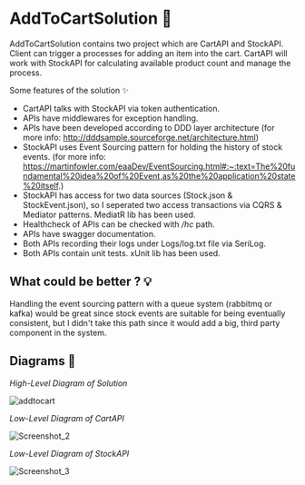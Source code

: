 # AddToCartSolution 🎉

AddToCartSolution contains two project which are CartAPI and StockAPI. Client can trigger a processes for adding an item into the cart.
CartAPI will work with StockAPI for calculating available product count and manage the process.

Some features of the solution ✨

* CartAPI talks with StockAPI via token authentication.
* APIs have middlewares for exception handling.
* APIs have been developed according to DDD layer architecture (for more info: http://dddsample.sourceforge.net/architecture.html)
* StockAPI uses Event Sourcing pattern for holding the history of stock events. (for more info: https://martinfowler.com/eaaDev/EventSourcing.html#:~:text=The%20fundamental%20idea%20of%20Event,as%20the%20application%20state%20itself.)
* StockAPI has access for two data sources (Stock.json & StockEvent.json), so I seperated two access transactions via CQRS & Mediator patterns. MediatR lib has been used.
* Healthcheck of APIs can be checked with _/hc_ path.
* APIs have swagger documentation.
* Both APIs recording their logs under Logs/log.txt file via SeriLog.
* Both APIs contain unit tests. xUnit lib has been used.

## What could be better ? 💡

Handling the event sourcing pattern with a queue system (rabbitmq or kafka) would be great since stock events are suitable for being eventually consistent, but I didn't take this path since it would add a big, third party component in the system.

## Diagrams 📸

*High-Level Diagram of Solution*

![addtocart](https://user-images.githubusercontent.com/47561392/134829457-29baf3e3-1a17-4f8d-b3d8-b25777fc1178.png)

*Low-Level Diagram of CartAPI*

![Screenshot_2](https://user-images.githubusercontent.com/47561392/134829492-789d2711-a264-4ab6-bcae-fb83a2abce03.png)

*Low-Level Diagram of StockAPI*

![Screenshot_3](https://user-images.githubusercontent.com/47561392/134829516-201a2263-499c-4012-8e85-eed142a67099.png)
